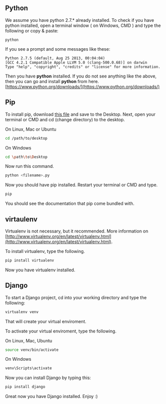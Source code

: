 ## Python

We assume you have python 2.7.* already installed. To check if you have python installed, open a terminal window ( on Windows, CMD ) and type the following or copy & paste:

```
python
```

If you see a prompt and some messages like these:

```
Python 2.7.5 (default, Aug 25 2013, 00:04:04)
[GCC 4.2.1 Compatible Apple LLVM 5.0 (clang-500.0.68)] on darwin
Type "help", "copyright", "credits" or "license" for more information.
```

Then you have **python** installed. If you do not see anything like the above, then you can go and install **python** from here.
[https://www.python.org/downloads/](https://www.python.org/downloads/)

## Pip

To install pip, download [this file](https://raw.github.com/pypa/pip/master/contrib/get-pip.py) and save to the Desktop.
Next, open your terminal or CMD and cd (change directory) to the desktop.

On Linux, Mac or Ubuntu
```bash
cd /path/to/desktop
```

On Windows
```bash
cd \path\to\Desktop
```

Now run this command.
```bash
python <filename>.py
```

Now you should have pip installed. Restart your terminal or CMD and type.

```bash
pip
```

You should see the documentation that pip come bundled with.

## virtaulenv

Virtualenv is not necessary, but it recommended. More information on [http://www.virtualenv.org/en/latest/virtualenv.html](http://www.virtualenv.org/en/latest/virtualenv.html).

To install virtualenv, type the following.

```bash
pip install virtualenv
```

Now you have virtualenv installed.

## Django

To start a Django project, cd into your working directory and type the following:

```bash
virtualenv venv
```

That will create your virtual enviroment.

To activate your virtual enviroment, type the following.

On Linux, Mac, Ubuntu
```bash
source venv/bin/activate
```

On Windows
```bash
venv\Scripts\activate
```

Now you can install Django by typing this:

```bash
pip install django
```

Great now you have Django installed. Enjoy :)
